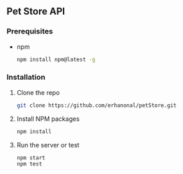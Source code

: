 

## Pet Store API


### Prerequisites

* npm
  ```sh
  npm install npm@latest -g
  ```

### Installation


1. Clone the repo
   ```sh
   git clone https://github.com/erhanonal/petStore.git
   ```
2. Install NPM packages
   ```sh
   npm install
   ```
3. Run the server or test
   ```sh
   npm start
   npm test
   ```


